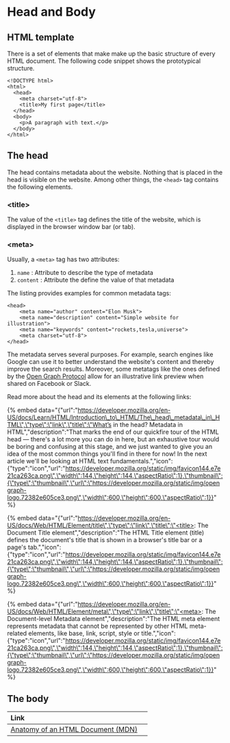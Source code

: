 # Head and Body

## HTML template

There is a set of elements that make make up the basic structure of every HTML document. The following code snippet shows the prototypical structure.

```markup
<!DOCTYPE html>
<html>
  <head>
    <meta charset="utf-8">
    <title>My first page</title>
  </head>
  <body>
    <p>A paragraph with text.</p>
  </body>
</html>
```

## The head

The head contains metadata about the website. Nothing that is placed in the head is visible on the website. Among other things, the `<head>` tag contains the following elements.

### &lt;title&gt;

The value of the `<title>` tag defines the title of the website, which is displayed in the browser window bar \(or tab\).

### &lt;meta&gt;

Usually, a `<meta>` tag has two attributes:

1. `name` : Attribute to describe the type of metadata
2. `content` : Attribute the define the value of that metadata

The listing provides examples for common metadata tags:

```markup
<head>
    <meta name="author" content="Elon Musk">
    <meta name="description" content="Simple website for illustration">
    <meta name="keywords" content="rockets,tesla,universe">
    <meta charset="utf-8">   
</head>
```

The metadata serves several purposes. For example, search engines like Google can use it to better understand the website's content and thereby improve the search results. Moreover, some metatags like the ones defined by the [Open Graph Protocol](http://ogp.me/) allow for an illustrative link preview when shared on Facebook or Slack.

Read more about the head and its elements at the following links:

{% embed data="{\"url\":\"https://developer.mozilla.org/en-US/docs/Learn/HTML/Introduction\_to\_HTML/The\_head\_metadata\_in\_HTML\",\"type\":\"link\",\"title\":\"What’s in the head? Metadata in HTML\",\"description\":\"That marks the end of our quickfire tour of the HTML head — there\'s a lot more you can do in here, but an exhaustive tour would be boring and confusing at this stage, and we just wanted to give you an idea of the most common things you\'ll find in there for now! In the next article we\'ll be looking at HTML text fundamentals.\",\"icon\":{\"type\":\"icon\",\"url\":\"https://developer.mozilla.org/static/img/favicon144.e7e21ca263ca.png\",\"width\":144,\"height\":144,\"aspectRatio\":1},\"thumbnail\":{\"type\":\"thumbnail\",\"url\":\"https://developer.mozilla.org/static/img/opengraph-logo.72382e605ce3.png\",\"width\":600,\"height\":600,\"aspectRatio\":1}}" %}

{% embed data="{\"url\":\"https://developer.mozilla.org/en-US/docs/Web/HTML/Element/title\",\"type\":\"link\",\"title\":\"<title>: The Document Title element\",\"description\":\"The HTML Title element \(title\) defines the document\'s title that is shown in a browser\'s title bar or a page\'s tab.\",\"icon\":{\"type\":\"icon\",\"url\":\"https://developer.mozilla.org/static/img/favicon144.e7e21ca263ca.png\",\"width\":144,\"height\":144,\"aspectRatio\":1},\"thumbnail\":{\"type\":\"thumbnail\",\"url\":\"https://developer.mozilla.org/static/img/opengraph-logo.72382e605ce3.png\",\"width\":600,\"height\":600,\"aspectRatio\":1}}" %}

{% embed data="{\"url\":\"https://developer.mozilla.org/en-US/docs/Web/HTML/Element/meta\",\"type\":\"link\",\"title\":\"<meta>: The Document-level Metadata element\",\"description\":\"The HTML meta element represents metadata that cannot be represented by other HTML meta-related elements, like base, link, script, style or title.\",\"icon\":{\"type\":\"icon\",\"url\":\"https://developer.mozilla.org/static/img/favicon144.e7e21ca263ca.png\",\"width\":144,\"height\":144,\"aspectRatio\":1},\"thumbnail\":{\"type\":\"thumbnail\",\"url\":\"https://developer.mozilla.org/static/img/opengraph-logo.72382e605ce3.png\",\"width\":600,\"height\":600,\"aspectRatio\":1}}" %}

## The body

| Link |  |
| :--- | :--- |
| [Anatomy of an HTML Document \(MDN\)](https://developer.mozilla.org/en-US/docs/Learn/HTML/Introduction_to_HTML/Getting_started#Anatomy_of_a_HTML_document) |  |

